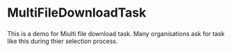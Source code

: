 # MultiFileDownloadTask

###
This is a demo for Miulti file download task. Many organisations ask for task like this during thier selection process.

